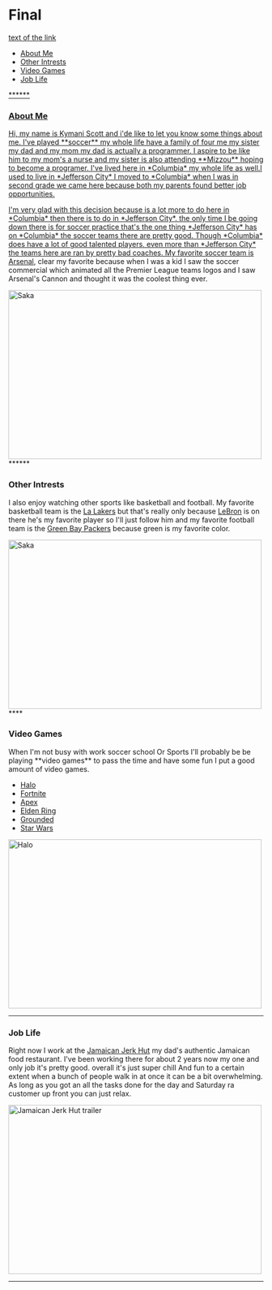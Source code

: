 <html>
<body>
<h1>Final</h1>
  <a href="https://github.com/bulbousduke/Final/edit/main/README.md#other-intrests"> text of the link </a>
  <nav>
<ul>
  <li><a href="/About Me/">About Me</a></li>
  <li><a href="/Other Intrests/">Other Intrests</li>
  <li><a href="/Video Games/">Video Games</li>
  <li><a href="/Job Life/">Job Life</li>
</ul>  
  </nav>
******

<h3>About Me</h3>
<p>Hi, my name is Kymani Scott and i'de like to let you know some things about me. I've played **soccer** my whole life have a family of four me my sister my dad and my mom my  dad is actually a programmer. I aspire to be like him to my mom's a nurse and my sister is also attending **Mizzou** hoping to become a programer. I've lived here in *Columbia* my whole life as well.I used to live in *Jefferson City* I moved  to *Columbia* when I was in second grade we came here because both my parents found better job opportunities.</p>

<p>I'm very glad with this decision because  is a lot more to do here in *Columbia* then there is to do in *Jefferson City*. the only time I be going down there  is for soccer practice that's the one thing *Jefferson City* has on *Columbia* the soccer teams there are pretty good. Though *Columbia* does have a lot of good talented players,  even more than *Jefferson City* the teams here are ran by pretty bad coaches. My favorite soccer team is <a href="https://www.arsenal.com/">Arsenal</a>, clear my favorite because when I was a kid I saw the soccer commercial  which animated all the Premier League teams logos and I saw Arsenal's Cannon and thought it was the coolest thing ever. </p>
  
  <img src="https://www.arsenal.com/sites/default/files/styles/large_16x9/public/images/Saka_36.jpg?itok=2HoxTYjM" alt="Saka" width="500" height="333">
  ******
  <h3>Other Intrests</h3>
<p>I also enjoy watching other sports like basketball and football. My favorite basketball team is the <a href="https://www.nba.com/lakers">La Lakers</a> but that's really only because <a href="https://www.google.com/search?q=lebron+james&sxsrf=ALiCzsZfG6rYy5HzhL3vT2Skn38refbJfg%3A1666300500318&ei=VLpRY6b1EoOxqtsPyIe9-As&gs_ssp=eJzj4tTP1TcwzKoySzFg9OLJSU0qys9TyErMTS0GAF9OB_c&oq=lebr&gs_lcp=Cgxnd3Mtd2l6LXNlcnAQARgAMgoILhCxAxCDARBDMgUIABCRAjIKCAAQsQMQgwEQQzIECAAQQzIFCAAQgAQyBAgAEEMyCggAELEDEIMBEEMyBAgAEEMyCAgAELEDEIMBMgsILhCABBCxAxCDAToHCCMQ6gIQJzoHCC4Q6gIQJzoECCMQJzoICC4QsQMQgwFKBAhNGAFKBAhBGABKBAhGGABQrQhY2RBg9h1oAXABeACAAY0CiAHiBZIBBTAuMy4xmAEAoAEBsAEKwAEB&sclient=gws-wiz-serp">LeBron</a> is on there he's my favorite player so I'll just follow him and my favorite football team is the <a href="https://www.packers.com/">Green Bay Packers</a> because green is my favorite color.</p>
  
   <img src="https://lebronwire.usatoday.com/wp-content/uploads/sites/37/2020/02/gettyimages-1199128962.jpg?w=1024&h=576&crop=1" alt="Saka" width="500" height="333">
 ****
  <h3>Video Games</h3>
<p>When I'm not busy with work soccer school Or Sports I'll probably be be playing **video games** to pass the time and have some fun I put a good amount of video games.
  <ul>
<li><a href="https://www.halowaypoint.com/">Halo</a></li>
<li><a href="https://www.epicgames.com/fortnite/en-US/home">Fortnite</a></li>
<li><a href="https://www.ea.com/games/apex-legends">Apex</a></li>
<li><a href="https://en.bandainamcoent.eu/elden-ring/elden-ring">Elden Ring</a></li>
<li><a href="https://grounded.obsidian.net/">Grounded</a></li>
<li><a href="https://www.ea.com/games/starwars/battlefront/star-wars-battlefront-2">Star Wars</a></li>
  </ul>
  </p>
  <img src="https://store-images.s-microsoft.com/image/apps.50670.13727851868390641.c9cc5f66-aff8-406c-af6b-440838730be0.d205e025-5444-4eb1-ae46-571ae6895928?q=90&w=480&h=270" alt="Halo" width="500" height="333">
  

******

  <h3>Job Life</h3>
<p>Right now I work at the <a href="https://www.facebook.com/JamJerkHut/">Jamaican Jerk Hut</a> my dad's authentic Jamaican food restaurant. I've been working there for about 2 years now my one and only job it's pretty good. overall it's just super chill And fun to a certain extent when a bunch of people walk in at once it can be a bit overwhelming. As long as you got an all the tasks done for the day and Saturday ra customer up front you can just relax.</p>
  
  
  <img src="https://bloximages.newyork1.vip.townnews.com/feastmagazine.com/content/tncms/assets/v3/editorial/5/c1/5c13747e-901e-11e8-a767-ab938ebbbb8c/5b59de1bc3c36.image.jpg" alt="Jamaican Jerk Hut trailer" width="500" height="333">
  
  

******

</body>
</html>
